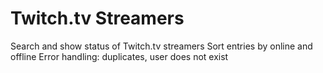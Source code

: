 # Twitch.tv Streamers
Search and show status of Twitch.tv streamers
Sort entries by online and offline
Error handling: duplicates, user does not exist